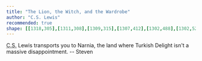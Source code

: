 ```yaml
---
title: "The Lion, the Witch, and the Wardrobe"
author: "C.S. Lewis"
recommended: true
shape: [[1318,305],[1311,308],[1309,315],[1307,412],[1302,488],[1302,522],[1298,597],[1294,745],[1288,844],[1286,929],[1282,983],[1283,999],[1286,1002],[1293,1004],[1332,1003],[1338,1000],[1340,994],[1342,897],[1344,874],[1348,745],[1351,707],[1356,502],[1358,481],[1358,444],[1360,423],[1360,381],[1362,351],[1361,313],[1359,309],[1354,306],[1342,305]]
---
```


<abbr title="Computer Science">C.S.</abbr> Lewis transports you to Narnia, the land where Turkish Delight isn't a massive disappointment. -- Steven

